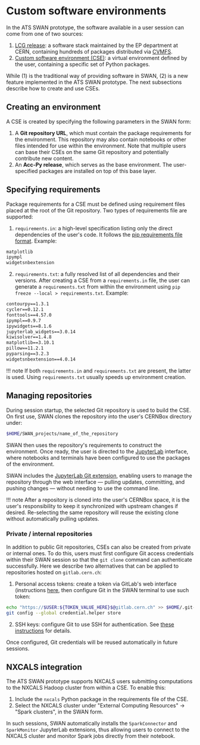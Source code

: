 # Custom software environments

In the ATS SWAN prototype, the software available in a user session can come from one of two sources:

1. [LCG release](https://lcginfo.cern.ch): a software stack maintained by the EP department at CERN, containing hundreds of packages distributed via [CVMFS](https://cernvm.cern.ch/fs/).
2. [Custom software environment (CSE)](https://docs.python.org/3/library/venv.html): a virtual environment defined by the user, containing a specific set of Python packages.

While (1) is the traditional way of providing software in SWAN, (2) is a new feature implemented in the ATS SWAN prototype. The next subsections describe how to create and use CSEs.

## Creating an environment

A CSE is created by specifying the following parameters in the SWAN form:

1. A **Git repository URL**, which must contain the package requirements for the environment. This repository may also contain notebooks or other files intended for use within the environment. Note that multiple users can base their CSEs on the same Git repository and potentially contribute new content.
2. An **Acc-Py release**,  which serves as the base environment. The user-specified packages are installed on top of this base layer.

## Specifying requirements

Package requirements for a CSE must be defined using requirement files placed at the root of the Git repository. Two types of requirements file are supported:

1. `requirements.in`: a high-level specification listing only the direct dependencies of the user's code. It follows the [pip requirements file format](https://pip.pypa.io/en/stable/reference/requirements-file-format/#requirements-file-format). Example:

```txt
matplotlib
ipympl
widgetsnbextension
```

2. `requirements.txt`: a fully resolved list of all dependencies and their versions. After creating a CSE from a `requirements.in` file, the user can generate a `requirements.txt` from within the environment using `pip freeze --local > requirements.txt`. Example:

```txt
contourpy==1.3.1
cycler==0.12.1
fonttools==4.57.0
ipympl==0.9.7
ipywidgets==8.1.6
jupyterlab_widgets==3.0.14
kiwisolver==1.4.8
matplotlib==3.10.1
pillow==11.2.1
pyparsing==3.2.3
widgetsnbextension==4.0.14
```

!!! note
    If both `requirements.in` and `requirements.txt` are present, the latter is used. Using `requirements.txt` usually speeds up environment creation.

## Managing repositories

During session startup, the selected Git repository is used to build the CSE. On first use, SWAN clones the repository into the user's CERNBox directory under:

```bash
$HOME/SWAN_projects/name_of_the_repository
```

SWAN then uses the repository's requirements to construct the environment. Once ready, the user is directed to the [JupyterLab](https://jupyter.org/) interface, where notebooks and terminals have been configured to use the packages of the environment.

SWAN includes the [JupyterLab Git extension](https://github.com/jupyterlab/jupyterlab-git), enabling users to manage the repository through the web interface — pulling updates, committing, and pushing changes — without needing to use the command line.

!!! note
    After a repository is cloned into the user's CERNBox space, it is the user's responsibility to keep it synchronized with upstream changes if desired. Re-selecting the same repository will reuse the existing clone without automatically pulling updates.

### Private / internal repositories

In addition to public Git repositories, CSEs can also be created from private or internal ones. To do this, users must first configure Git access credentials within their SWAN session so that the `git clone` command can authenticate successfully. Here we describe two alternatives that can be applied to repositories hosted on `gitlab.cern.ch`:

1. Personal access tokens: create a token via GitLab's web interface (instructions [here](https://docs.gitlab.com/user/profile/personal_access_tokens/), then configure Git in the SWAN terminal to use such token:
```bash
echo "https://$USER:${TOKEN_VALUE_HERE}$@gitlab.cern.ch" >> $HOME/.git-credentials
git config --global credential.helper store
```
2. SSH keys: configure Git to use SSH for authentication. See [these instructions](https://docs.gitlab.com/user/ssh/) for details.

Once configured, Git credentials will be reused automatically in future sessions.

## NXCALS integration

The ATS SWAN prototype supports NXCALS users submitting computations to the NXCALS Hadoop cluster from within a CSE. To enable this:

1. Include the `nxcals` Python package in the requirements file of the CSE.
2. Select the NXCALS cluster under "External Computing Resources" → "Spark clusters", in the SWAN form.

In such sessions, SWAN automatically installs the `SparkConnector` and `SparkMonitor` JupyterLab extensions, thus allowing users to connect to the NXCALS cluster and monitor Spark jobs directly from their notebook.